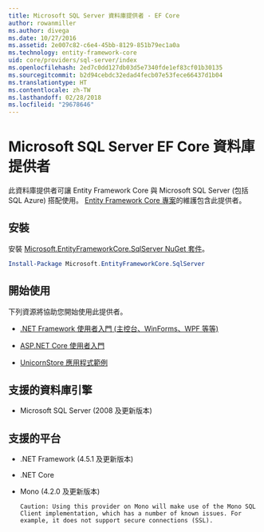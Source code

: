 ```yaml
---
title: Microsoft SQL Server 資料庫提供者 - EF Core
author: rowanmiller
ms.author: divega
ms.date: 10/27/2016
ms.assetid: 2e007c82-c6e4-45bb-8129-851b79ec1a0a
ms.technology: entity-framework-core
uid: core/providers/sql-server/index
ms.openlocfilehash: 2ed7c0dd127db03d5e7340fde1ef83cf01b30135
ms.sourcegitcommit: b2d94cebdc32edad4fecb07e53fece66437d1b04
ms.translationtype: HT
ms.contentlocale: zh-TW
ms.lasthandoff: 02/28/2018
ms.locfileid: "29678646"
---
```

# <a name="microsoft-sql-server-ef-core-database-provider"></a>Microsoft SQL Server EF Core 資料庫提供者

此資料庫提供者可讓 Entity Framework Core 與 Microsoft SQL Server (包括 SQL Azure) 搭配使用。 [Entity Framework Core 專案](https://github.com/aspnet/EntityFrameworkCore)的維護包含此提供者。

## <a name="install"></a>安裝

安裝 [Microsoft.EntityFrameworkCore.SqlServer NuGet 套件](https://www.nuget.org/packages/Microsoft.EntityFrameworkCore.SqlServer/)。

``` powershell
Install-Package Microsoft.EntityFrameworkCore.SqlServer
```

## <a name="get-started"></a>開始使用

下列資源將協助您開始使用此提供者。
* [.NET Framework 使用者入門 (主控台、WinForms、WPF 等等)](../../get-started/full-dotnet/index.md)

* [ASP.NET Core 使用者入門](../../get-started/aspnetcore/index.md)

* [UnicornStore 應用程式範例](https://github.com/rowanmiller/UnicornStore/tree/master/UnicornStore)

## <a name="supported-database-engines"></a>支援的資料庫引擎

* Microsoft SQL Server (2008 及更新版本)

## <a name="supported-platforms"></a>支援的平台

* .NET Framework (4.5.1 及更新版本)

* .NET Core

* Mono (4.2.0 及更新版本)

      Caution: Using this provider on Mono will make use of the Mono SQL Client implementation, which has a number of known issues. For example, it does not support secure connections (SSL).
